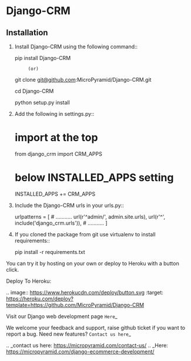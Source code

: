 # Django-CRM

Installation
--------------

1. Install Django-CRM using the following command::

    pip install Django-CRM


            (or)

    git clone git@github.com:MicroPyramid/Django-CRM.git

    cd Django-CRM

    python setup.py install

2. Add the following in settings.py::

	# import at the top
	from django_crm import CRM_APPS
	# below INSTALLED_APPS setting
    INSTALLED_APPS += CRM_APPS
    
3. Include the Django-CRM urls in your urls.py::

    urlpatterns = [
    	# ...........
        url(r'^admin/', admin.site.urls),
        url(r'^', include('django_crm.urls')),
        # ...........
    ]

4. If you cloned the package from git use virtualenv to install requirements::

    pip install -r requirements.txt

You can try it by hosting on your own or deploy to Heroku with a button click.

Deploy To Heroku:

.. image:: https://www.herokucdn.com/deploy/button.svg
   :target: https://heroku.com/deploy?template=https://github.com/MicroPyramid/Django-CRM

Visit our Django web development page `Here`_   

We welcome your feedback and support, raise github ticket if you want to report a bug. Need new features? `Contact us here`_

.. _contact us here: https://micropyramid.com/contact-us/
.. _Here: https://micropyramid.com/django-ecommerce-development/
